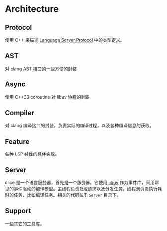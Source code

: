 # Architecture

## Protocol

使用 C++ 来描述 [Language Server Protocol](https://microsoft.github.io/language-server-protocol/specifications/lsp/3.17/specification/) 中的类型定义。

## AST

对 clang AST 接口的一些方便的封装

## Async

使用 C++20 coroutine 对 libuv 协程的封装

## Compiler

对 clang 编译接口的封装，负责实际的编译过程，以及各种编译信息的获取。

## Feature

各种 LSP 特性的具体实现。

## Server

clice 是一个语言服务器，首先是一个服务器。它使用 [libuv](https://github.com/libuv/libuv) 作为事件库，采用常见的事件驱动的编译模型。主线程负责处理请求以及分发任务，线程池负责执行耗时的任务，比如编译任务。相关的代码位于 `Server` 目录下。

## Support

一些其它的工具库。
